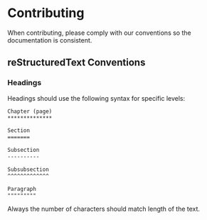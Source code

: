 # Contributing

When contributing, please comply with our conventions so the documentation is consistent.

## reStructuredText Conventions

### Headings

Headings should use the following syntax for specific levels:

```rst
Chapter (page)
**************

Section
=======

Subsection
----------

Subsubsection
^^^^^^^^^^^^^

Paragraph
"""""""""
```

Always the number of characters should match length of the text.

